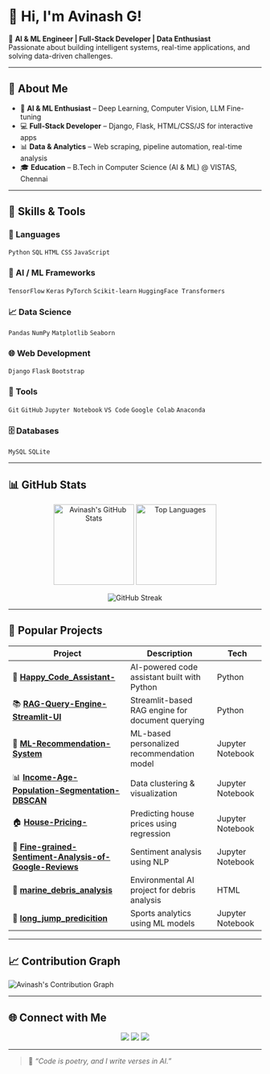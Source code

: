 # 👋 Hi, I'm Avinash G!

🚀 **AI & ML Engineer | Full-Stack Developer | Data Enthusiast**  
Passionate about building intelligent systems, real-time applications, and solving data-driven challenges.

---

## 🧠 About Me
- 🤖 **AI & ML Enthusiast** – Deep Learning, Computer Vision, LLM Fine-tuning  
- 💻 **Full-Stack Developer** – Django, Flask, HTML/CSS/JS for interactive apps  
- 📊 **Data & Analytics** – Web scraping, pipeline automation, real-time analysis  
- 🎓 **Education** – B.Tech in Computer Science (AI & ML) @ VISTAS, Chennai  

---

## 🔧 Skills & Tools

### 💬 Languages
`Python` `SQL` `HTML` `CSS` `JavaScript`

### 🤖 AI / ML Frameworks
`TensorFlow` `Keras` `PyTorch` `Scikit-learn` `HuggingFace Transformers`

### 📈 Data Science
`Pandas` `NumPy` `Matplotlib` `Seaborn`

### 🌐 Web Development
`Django` `Flask` `Bootstrap`

### 🧰 Tools
`Git` `GitHub` `Jupyter Notebook` `VS Code` `Google Colab` `Anaconda`

### 🗄️ Databases
`MySQL` `SQLite`

---

## 📊 GitHub Stats

<p align="center">
  <img src="https://github-readme-stats.vercel.app/api?username=Avinashabilash&show_icons=true&theme=tokyonight" alt="Avinash's GitHub Stats" height="160px"/>
  <img src="https://github-readme-stats.vercel.app/api/top-langs/?username=Avinashabilash&layout=compact&theme=tokyonight" alt="Top Languages" height="160px"/>
</p>

<p align="center">
  <img src="https://streak-stats.demolab.com?user=Avinashabilash&theme=tokyonight&hide_border=true" alt="GitHub Streak"/>
</p>

---

## 🌟 Popular Projects

| Project | Description | Tech |
|----------|--------------|------|
| 🎯 **[Happy_Code_Assistant-](https://github.com/Avinashabilash/Happy_Code_Assistant-)** | AI-powered code assistant built with Python | Python |
| 📚 **[RAG-Query-Engine-Streamlit-UI](https://github.com/Avinashabilash/RAG-Query-Engine-Streamlit-UI)** | Streamlit-based RAG engine for document querying | Python |
| 🧠 **[ML-Recommendation-System](https://github.com/Avinashabilash/ML-Recommendation-System)** | ML-based personalized recommendation model | Jupyter Notebook |
| 📊 **[Income-Age-Population-Segmentation-DBSCAN](https://github.com/Avinashabilash/Income-Age-Population-Segmentation-DBSCAN)** | Data clustering & visualization | Jupyter Notebook |
| 🏠 **[House-Pricing-](https://github.com/Avinashabilash/House-Pricing-)** | Predicting house prices using regression | Jupyter Notebook |
| 🧩 **[Fine-grained-Sentiment-Analysis-of-Google-Reviews](https://github.com/Avinashabilash/Fine-grained-Sentiment-Analysis-of-Google-Reviews)** | Sentiment analysis using NLP | Jupyter Notebook |
| 🌊 **[marine_debris_analysis](https://github.com/Avinashabilash/marine_debris_analysis)** | Environmental AI project for debris analysis | HTML |
| 💪 **[long_jump_predicition](https://github.com/Avinashabilash/long_jump_predicition)** | Sports analytics using ML models | Jupyter Notebook |

---

## 📈 Contribution Graph

![Avinash's Contribution Graph](https://github-readme-activity-graph.vercel.app/graph?username=Avinashabilash&theme=tokyo-night&hide_border=true)

---

## 🌐 Connect with Me

<p align="center">
  <a href="mailto:avinashabilash614@gmail.com"><img src="https://img.shields.io/badge/Email-D14836?style=for-the-badge&logo=gmail&logoColor=white"></a>
  <a href="https://github.com/Avinashabilash"><img src="https://img.shields.io/badge/GitHub-181717?style=for-the-badge&logo=github&logoColor=white"></a>
  <a href="https://www.linkedin.com/in/avinashabilash"><img src="https://img.shields.io/badge/LinkedIn-0077B5?style=for-the-badge&logo=linkedin&logoColor=white"></a>
</p>

---

> 🧩 *“Code is poetry, and I write verses in AI.”*
